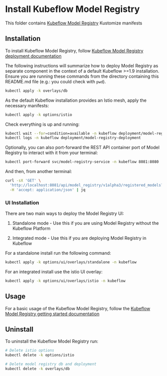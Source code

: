 # Install Kubeflow Model Registry

This folder contains [Kubeflow Model Registry](https://www.kubeflow.org/docs/components/model-registry/installation/) Kustomize manifests

## Installation

To install Kubeflow Model Registry, follow [Kubeflow Model Registry deployment documentation](https://www.kubeflow.org/docs/components/model-registry/installation/)

The following instructions will summarize how to deploy Model Registry as separate component in the context of a default Kubeflow >=1.9 installation.
Ensure you are running these commands from the directory containing this README.md file (e.g.: you could check with `pwd`).

```bash
kubectl apply -k overlays/db
```

As the default Kubeflow installation provides an Istio mesh, apply the necessary manifests:

```bash
kubectl apply -k options/istio
```

Check everything is up and running:

```bash
kubectl wait --for=condition=available -n kubeflow deployment/model-registry-deployment --timeout=2m
kubectl logs -n kubeflow deployment/model-registry-deployment
```

Optionally, you can also port-forward the REST API container port of Model Registry to interact with it from your terminal:

```bash
kubectl port-forward svc/model-registry-service -n kubeflow 8081:8080
```

And then, from another terminal:

```bash
curl -sX 'GET' \
  'http://localhost:8081/api/model_registry/v1alpha3/registered_models?pageSize=100&orderBy=ID&sortOrder=DESC' \
  -H 'accept: application/json' | jq
```

### UI Installation

There are two main ways to deploy the Model Registry UI:

1. Standalone mode - Use this if you are using Model Registry without the Kubeflow Platform

2. Integrated mode - Use this if you are deploying Model Registry in Kubeflow 

For a standalone install run the following command:

```bash
kubectl apply -k options/ui/overlays/standalone -n kubeflow
```

For an integrated install use the istio UI overlay:

```bash
kubectl apply -k options/ui/overlays/istio -n kubeflow
```

## Usage

For a basic usage of the Kubeflow Model Registry, follow the [Kubeflow Model Registry getting started documentation](https://www.kubeflow.org/docs/components/model-registry/getting-started/)

## Uninstall

To uninstall the Kubeflow Model Registry run:

```bash
# Delete istio options
kubectl delete -k options/istio

# Delete model registry db and deployment
kubectl delete -k overlays/db
```